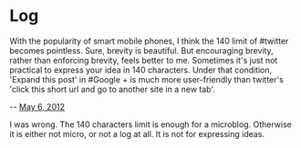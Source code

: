 # Log

With the popularity of smart mobile phones, I think the 140 limit of #twitter
becomes pointless. Sure, brevity is beautiful. But encouraging brevity, rather
than enforcing brevity, feels better to me. Sometimes it's just not practical
to express your idea in 140 characters. Under that condition, 'Expand this
post' in #Google + is much more user-friendly than twitter's 'click this short
url and go to another site in a new tab'.

-- [May 6, 2012][2012-05-06]

[2012-05-06]: https://plus.google.com/+JakukyoFriel/posts/cpLb91cPZ9T

I was wrong. The 140 characters limit is enough for a microblog.
Otherwise it is either not micro, or not a log at all.
It is not for expressing ideas.
